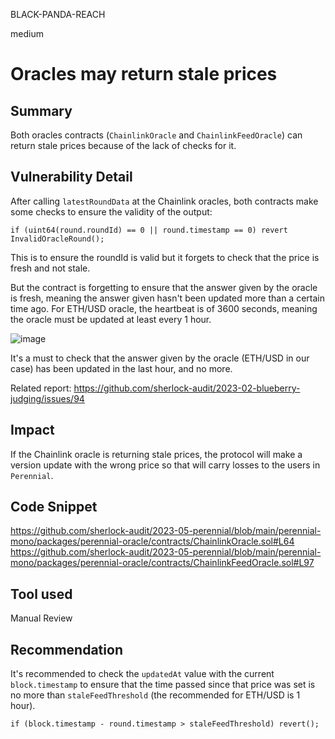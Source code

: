 BLACK-PANDA-REACH

medium

# Oracles may return stale prices

## Summary
Both oracles contracts (`ChainlinkOracle` and `ChainlinkFeedOracle`) can return stale prices because of the lack of checks for it. 

## Vulnerability Detail
After calling `latestRoundData` at the Chainlink oracles, both contracts make some checks to ensure the validity of the output:

```solidity
if (uint64(round.roundId) == 0 || round.timestamp == 0) revert InvalidOracleRound();
```

This is to ensure the roundId is valid but it forgets to check that the price is fresh and not stale. 

But the contract is forgetting to ensure that the answer given by the oracle is fresh, meaning the answer given hasn't been updated more than a certain time ago. For ETH/USD oracle, the heartbeat is of 3600 seconds, meaning the oracle must be updated at least every 1 hour. 

![image](https://github.com/sherlock-audit/2023-05-perennial-BLACK-PANDA-REACH/assets/63056046/ce3c04f5-042e-4f97-a913-1334a31d4fe4)

It's a must to check that the answer given by the oracle (ETH/USD in our case) has been updated in the last hour, and no more. 

Related report:
https://github.com/sherlock-audit/2023-02-blueberry-judging/issues/94

## Impact
If the Chainlink oracle is returning stale prices, the protocol will make a version update with the wrong price so that will carry losses to the users in `Perennial`. 

## Code Snippet
https://github.com/sherlock-audit/2023-05-perennial/blob/main/perennial-mono/packages/perennial-oracle/contracts/ChainlinkOracle.sol#L64
https://github.com/sherlock-audit/2023-05-perennial/blob/main/perennial-mono/packages/perennial-oracle/contracts/ChainlinkFeedOracle.sol#L97

## Tool used

Manual Review

## Recommendation
It's recommended to check the `updatedAt` value with the current `block.timestamp` to ensure that the time passed since that price was set is no more than `staleFeedThreshold` (the recommended for ETH/USD is 1 hour).

```solidity
if (block.timestamp - round.timestamp > staleFeedThreshold) revert();
```